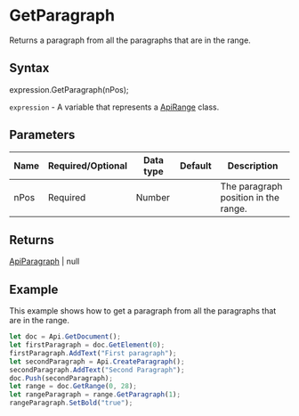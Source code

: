 # GetParagraph

Returns a paragraph from all the paragraphs that are in the range.

## Syntax

expression.GetParagraph(nPos);

`expression` - A variable that represents a [ApiRange](../ApiRange.md) class.

## Parameters

| **Name** | **Required/Optional** | **Data type** | **Default** | **Description** |
| ------------- | ------------- | ------------- | ------------- | ------------- |
| nPos | Required | Number |  | The paragraph position in the range. |

## Returns

[ApiParagraph](../../ApiParagraph/ApiParagraph.md) | null

## Example

This example shows how to get a paragraph from all the paragraphs that are in the range.

```javascript
let doc = Api.GetDocument();
let firstParagraph = doc.GetElement(0);
firstParagraph.AddText("First paragraph");
let secondParagraph = Api.CreateParagraph();
secondParagraph.AddText("Second Paragraph");
doc.Push(secondParagraph);
let range = doc.GetRange(0, 28);
let rangeParagraph = range.GetParagraph(1);
rangeParagraph.SetBold("true");
```
